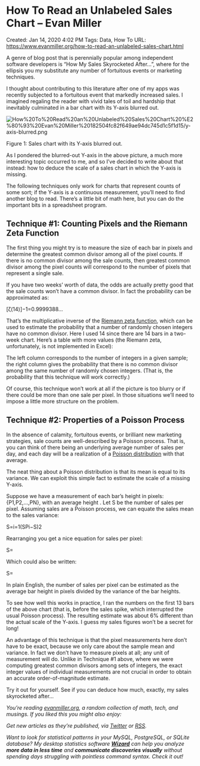# How To Read an Unlabeled Sales Chart – Evan Miller

Created: Jan 14, 2020 4:02 PM
Tags: Data, How To
URL: https://www.evanmiller.org/how-to-read-an-unlabeled-sales-chart.html

A genre of blog post that is perennially popular among independent software developers is “How My Sales Skyrocketed After…”, where for the ellipsis you my substitute any number of fortuitous events or marketing techniques.

I thought about contributing to this literature after one of my apps was recently subjected to a fortuitous event that markedly increased sales. I imagined regaling the reader with vivid tales of toil and hardship that inevitably culminated in a bar chart with its Y-axis blurred out.

![How%20To%20Read%20an%20Unlabeled%20Sales%20Chart%20%E2%80%93%20Evan%20Miller%20182504fc82f649ae94dc745d1c5f1d15/y-axis-blurred.png](How%20To%20Read%20an%20Unlabeled%20Sales%20Chart%20%E2%80%93%20Evan%20Miller%20182504fc82f649ae94dc745d1c5f1d15/y-axis-blurred.png)

Figure 1: Sales chart with its Y-axis blurred out.

As I pondered the blurred-out Y-axis in the above picture, a much more interesting topic occurred to me, and so I’ve decided to write about that instead: how to deduce the scale of a sales chart in which the Y-axis is missing.

The following techniques only work for charts that represent counts of some sort; if the Y-axis is a continuous measurement, you’ll need to find another blog to read. There’s a little bit of math here, but you can do the important bits in a spreadsheet program.

## Technique #1: Counting Pixels and the Riemann Zeta Function

The first thing you might try is to measure the size of each bar in pixels and determine the greatest common divisor among all of the pixel counts. If there is no common divisor among the sale counts, then greatest common divisor among the pixel counts will correspond to the number of pixels that represent a single sale.

If you have two weeks’ worth of data, the odds are actually pretty good that the sale counts won’t have a common divisor. In fact the probability can be approximated as:

[ζ(14)]−1=0.9999388…

That’s the multiplicative inverse of the [Riemann zeta function](http://en.wikipedia.org/wiki/Riemann_zeta_function), which can be used to estimate the probability that a number of randomly chosen integers have no common divisor. Here I used 14 since there are 14 bars in a two-week chart. Here’s a table with more values (the Riemann zeta, unfortunately, is not implemented in Excel):

The left column corresponds to the number of integers in a given sample; the right column gives the probability that there is no common divisor among the same number of randomly chosen integers. (That is, the probability that this technique will work correctly.)

Of course, this technique won’t work at all if the picture is too blurry or if there could be more than one sale per pixel. In those situations we’ll need to impose a little more structure on the problem.

## Technique #2: Properties of a Poisson Process

In the absence of calamity, fortuitous events, or brilliant new marketing strategies, sale counts are well-described by a Poisson process. That is, you can think of there being an underlying average number of sales per day, and each day will be a realization of a [Poisson distribution](http://en.wikipedia.org/wiki/Poisson_distribution) with that average.

The neat thing about a Poisson distribution is that its mean is equal to its variance. We can exploit this simple fact to estimate the scale of a missing Y-axis.

Suppose we have a measurement of each bar’s height in pixels: {P1,P2,…,PN}, with an average height . Let S be the number of sales per pixel. Assuming sales are a Poisson process, we can equate the sales mean to the sales variance:

S=i=1(SPi−S)2

Rearranging you get a nice equation for sales per pixel:

S=

Which could also be written:

S=

In plain English, the number of sales per pixel can be estimated as the average bar height in pixels divided by the variance of the bar heights.

To see how well this works in practice, I ran the numbers on the first 13 bars of the above chart (that is, before the sales spike, which interrupted the usual Poisson process). The resulting estimate was about 6% different than the actual scale of the Y-axis. I guess my sales figures won’t be a secret for long!

An advantage of this technique is that the pixel measurements here don’t have to be exact, because we only care about the sample mean and variance. In fact we don’t have to measure pixels at all; any unit of measurement will do. Unlike in Technique #1 above, where we were computing greatest common divisors among sets of integers, the exact integer values of individual measurements are not crucial in order to obtain an accurate order-of-magnitude estimate.

Try it out for yourself. See if you can deduce how much, exactly, my sales skyrocketed after…

*You’re reading [evanmiller.org](https://www.evanmiller.org/), a random collection of math, tech, and musings. If you liked this you might also enjoy:*

*Get new articles as they’re published, via [Twitter](https://twitter.com/EvMill) or [RSS](https://www.evanmiller.org/news.xml).*

*Want to look for statistical patterns in your MySQL, PostgreSQL, or SQLite database? My desktop statistics software **[Wizard](http://www.wizardmac.com/)** can help you analyze **more data in less time** and **communicate discoveries visually** without spending days struggling with pointless command syntax. Check it out!*